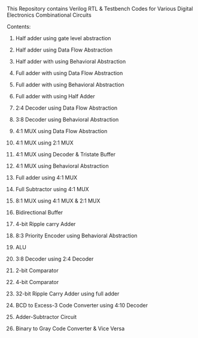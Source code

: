 This Repository contains Verilog RTL & Testbench Codes for Various Digital Electronics Combinational Circuits

Contents:
1. Half adder using gate level abstraction
2. Half adder using Data Flow Abstraction

4. Half adder with using Behavioral Abstraction
5. Full adder with using Data Flow Abstraction
6. Full adder with using Behavioral Abstraction
7. Full adder with using Half Adder
8. 2:4 Decoder using Data Flow Abstraction
9. 3:8 Decoder using Behavioral Abstraction
10. 4:1 MUX using Data Flow Abstraction
11. 4:1 MUX using 2:1 MUX
12. 4:1 MUX using Decoder & Tristate Buffer
13. 4:1 MUX using Behavioral Abstraction
14. Full adder using 4:1 MUX
15. Full Subtractor using 4:1 MUX
16. 8:1 MUX using 4:1 MUX & 2:1 MUX
17. Bidirectional Buffer
18. 4-bit Ripple carry Adder
19. 8:3 Priority Encoder using Behavioral Abstraction
20. ALU
21. 3:8 Decoder using 2:4 Decoder
22. 2-bit Comparator
23. 4-bit Comparator
24. 32-bit Ripple Carry Adder using full adder
25. BCD to Excess-3 Code Converter using 4:10 Decoder
26. Adder-Subtractor Circuit
27. Binary to Gray Code Converter & Vice Versa

